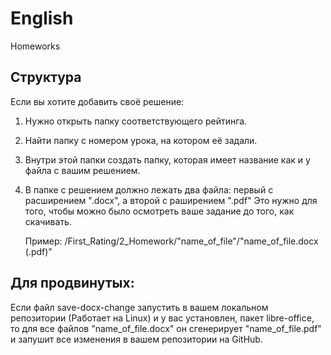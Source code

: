 # English
Homeworks

## Структура
Если вы хотите добавить своё решение:
1) Нужно открыть папку соответствующего рейтинга.
2) Найти папку с номером урока, на котором её задали.
3) Внутри этой папки создать папку, которая имеет название как и у файла с вашим решением.
4) В папке с решением должно лежать два файла: первый с расширением ".docx", а второй с раширением ".pdf" 
   Это нужно для того, чтобы можно было осмотреть ваше задание до того, как скачивать.

   Пример: /First_Rating/2_Homework/"name_of_file"/"name_of_file.docx (.pdf)"


## Для продвинутых: 
   Eсли файл save-docx-change запустить в вашем локальном репозитории (Работает на Linux) и у вас установлен, 
   пакет libre-office, то для все файлов "name_of_file.docx" он сгенерирует "name_of_file.pdf"
   и запушит все изменения в вашем репозитории на GitHub.
